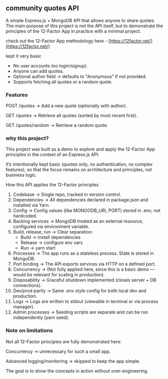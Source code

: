 ## community quotes API

A simple Express.js + MongoDB API that allows anyone to share quotes.
The main purpose of this project is not the API itself, but to demonstrate the principles of the 12-Factor App
in practice with a minimal project.

check out the 12-Factor App methodology here - [https://12factor.net/](https://12factor.net/)

kept it very basic
- No user accounts (no login/signup).
- Anyone can add quotes.
- Optional author field -> defaults to "Anonymous" if not provided.
- Supports fetching all quotes or a random quote.

### Features

POST /quotes → Add a new quote (optionally with author).

GET /quotes → Retrieve all quotes (sorted by most recent first).

GET /quotes/random → Retrieve a random quote.

### why this project?

This project was built as a demo to explore and apply the 12-Factor App principles in the context of an Express.js API.

It’s intentionally kept basic (quotes only, no authentication, no complex features), so that the focus remains on architecture and principles, not business logic.

How this API applies the 12-Factor principles

1. Codebase → Single repo, tracked in version control.
2. Dependencies → All dependencies declared in package.json and installed via Yarn.
3. Config → Config values (like MONGODB_URI, PORT) stored in .env, not hardcoded.
4. Backing services → MongoDB treated as an external resource, configured via environment variable.
5. Build, release, run → Clear separation:
    - Build → install dependencies
   - Release → configure env vars
   - Run → yarn start
6. Processes → The app runs as a stateless process. State is stored in MongoDB.
7. Port binding → The API exports services via HTTP on a defined port.
8. Concurrency → (Not fully applied here, since this is a basic demo — would be relevant for scaling in production).
9. Disposability → Graceful shutdown implemented (closes server + DB connections).
10. Dev/prod parity → Same .env style config for both local dev and production.
11. Logs → Logs are written to stdout (viewable in terminal or via process manager).
12. Admin processes → Seeding scripts are separate and can be run independently (yarn seed).

### Note on limitations

Not all 12-Factor principles are fully demonstrated here:

Concurrency -> unnecessary for such a small app.

Advanced logging/monitoring -> skipped to keep the app simple.

The goal is to show the concepts in action without over-engineering.
